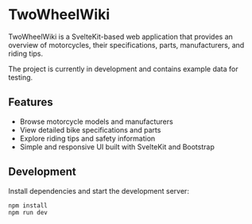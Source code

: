 # TwoWheelWiki

TwoWheelWiki is a SvelteKit-based web application that provides an overview of motorcycles, their specifications, parts, manufacturers, and riding tips.

The project is currently in development and contains example data for testing.

## Features

- Browse motorcycle models and manufacturers  
- View detailed bike specifications and parts  
- Explore riding tips and safety information  
- Simple and responsive UI built with SvelteKit and Bootstrap

## Development

Install dependencies and start the development server:

```bash
npm install
npm run dev
